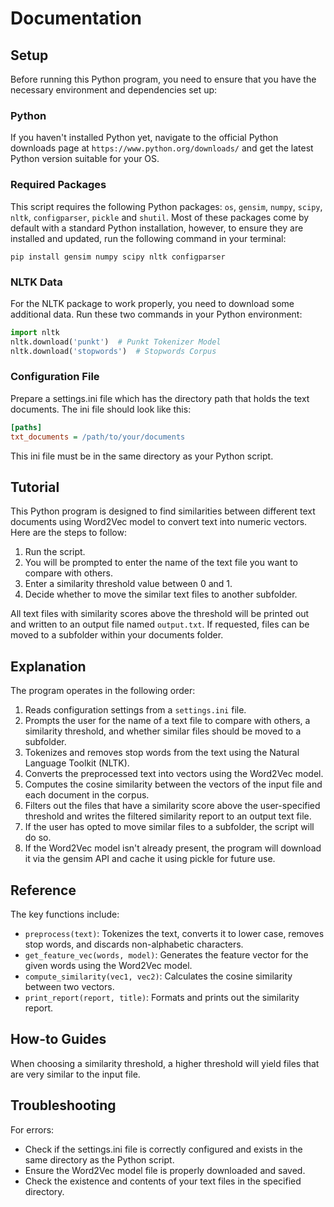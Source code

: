 
# Documentation

## Setup

Before running this Python program, you need to ensure that you have the necessary environment and dependencies set up:

### Python

If you haven't installed Python yet, navigate to the official Python downloads page at `https://www.python.org/downloads/` and get the latest Python version suitable for your OS.

### Required Packages

This script requires the following Python packages: `os`, `gensim`, `numpy`, `scipy`, `nltk`, `configparser`, `pickle` and `shutil`. Most of these packages come by default with a standard Python installation, however, to ensure they are installed and updated, run the following command in your terminal:

```
pip install gensim numpy scipy nltk configparser
```

### NLTK Data

For the NLTK package to work properly, you need to download some additional data. Run these two commands in your Python environment:

```python
import nltk
nltk.download('punkt')  # Punkt Tokenizer Model
nltk.download('stopwords')  # Stopwords Corpus
```

### Configuration File

Prepare a settings.ini file which has the directory path that holds the text documents. The ini file should look like this:

```ini
[paths]
txt_documents = /path/to/your/documents
```

This ini file must be in the same directory as your Python script.

## Tutorial

This Python program is designed to find similarities between different text documents using Word2Vec model to convert text into numeric vectors. Here are the steps to follow:

1. Run the script.
2. You will be prompted to enter the name of the text file you want to compare with others.
3. Enter a similarity threshold value between 0 and 1.
4. Decide whether to move the similar text files to another subfolder.

All text files with similarity scores above the threshold will be printed out and written to an output file named `output.txt`. If requested, files can be moved to a subfolder within your documents folder.

## Explanation

The program operates in the following order:

1. Reads configuration settings from a `settings.ini` file.
2. Prompts the user for the name of a text file to compare with others, a similarity threshold, and whether similar files should be moved to a subfolder.
3. Tokenizes and removes stop words from the text using the Natural Language Toolkit (NLTK).
4. Converts the preprocessed text into vectors using the Word2Vec model.
5. Computes the cosine similarity between the vectors of the input file and each document in the corpus.
6. Filters out the files that have a similarity score above the user-specified threshold and writes the filtered similarity report to an output text file.
7. If the user has opted to move similar files to a subfolder, the script will do so.
8. If the Word2Vec model isn't already present, the program will download it via the gensim API and cache it using pickle for future use.

## Reference

The key functions include:

- `preprocess(text)`: Tokenizes the text, converts it to lower case, removes stop words, and discards non-alphabetic characters.
- `get_feature_vec(words, model)`: Generates the feature vector for the given words using the Word2Vec model.
- `compute_similarity(vec1, vec2)`: Calculates the cosine similarity between two vectors.
- `print_report(report, title)`: Formats and prints out the similarity report.

## How-to Guides

When choosing a similarity threshold, a higher threshold will yield files that are very similar to the input file.

## Troubleshooting

For errors:

- Check if the settings.ini file is correctly configured and exists in the same directory as the Python script.
- Ensure the Word2Vec model file is properly downloaded and saved.
- Check the existence and contents of your text files in the specified directory. 
